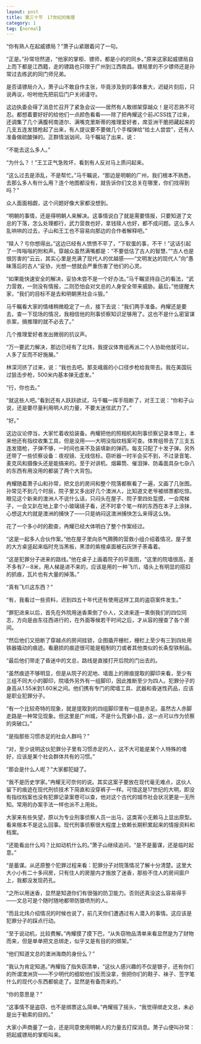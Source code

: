 ```yaml
---
layout: post
title: 第三十节　17世纪的推理
category: 1
tag: [normal]
---
```


“你有熟人在起威镖局？”萧子山紧跟着问了一句。

“正是。”孙常坦然道，“他家的掌柜、镖师，都是小的的同乡。”原来这家起威镖局自上而下都是江西籍，走的镖路也只限于广州到江西南昌。镖局里的不少镖师还是孙常过去练武的同门师兄弟。

是否请镖局介入，萧子山不敢自作主张，毕竟涉及到的事体重大，迟疑片刻后，只说再议，吩咐他先把前后门户关闭谨守。

这边执委会得了消息忙召开了紧急会议――居然有人敢绑架穿越众！是可忍熟不可忍。都想着要好好的给他们一点颜色看看――除了把冉耀这个前JCSS找了过来，还调集了几个满腹柯南道尔、满嘴克里斯蒂的推理爱好者，席亚洲干脆把藏起来的几支五连发猎枪起了出来，有人提议要不要做几个手榴弹给“给土人尝尝”，还有人准备做硫酸弹的。正群情汹汹间，马千瞩站了出来，说：

“不能去这么多人。”

“为什么？！”王工正气急败坏，看到有人反对马上质问起来。

“这么过去是添乱，不是帮忙。”马千瞩说，“那边是明朝的广州，我们根本不熟悉，去那么多人有什么用？连个地图都没有，就告诉你们文总关在哪里，你们找得到吗？”

众人面面相觑，这个问题好像大家都没想到。

“明朝的事情，还是得明朝人来解决。这事情说白了就是需要情报，只要知道了文总的下落，怎么处理都行，武力营救也好，拿钱赎人也好，都不成问题。这么多人乱哄哄的过去，子山和王工也不容易向那边的合作者解释吧。”

“赎人？亏你想得出。”这边已经有人愤愤不平了，“下软蛋的事，不干！”这话引起了一阵嗡嗡的附和声。穿越众虽然满嘴都是：“不要低估了古人的智慧、”“古人也是很厉害的”云云，其实心里是充满了现代人的优越感――“文明发达的现代人”向“愚昧落后的古人”妥协，光想一想就会严重伤害了他们的心灵。

“如果能快速安全的解决，妥协未尝不是一个好办法。”马千瞩坚持自己的看法，“武力营救，一则没有情报，二则恐怕会对文总的人身安全带来威胁。最后，”他提醒大家，“我们的目标不是去和明朝黑社会斗狠。”

马千瞩看大家的情绪稍微稳定了一点，接下去说：“我们两手准备。冉耀还是要去，查一下现场的情况，我相信他的刑事侦察知识足够用了。这也不是什么密室谋杀案，搞推理的就不必去了。”

几个推理爱好者发出微弱的抗议声。

“万一要武力解决，那边已经有了北炜，我提议体育组再派二个人协助他就可以，人多了反而不好施展。”

林深河挤了过来，说：“我也去吧。那支峨眉的小口径步枪给我带去。我在美国玩过狙击步枪，500米内基本弹无虚发。”

“行，你也去。”

“就这些人吧。”看到还有人跃跃欲试，马千瞩一挥手阻断了，对王工说：“你和子山说，还是要尽量利用明人的力量，不要太迷信武力了。”

“好。”

这边议论停当，大家忙着收拾装备。冉耀把他的照相机和刑事侦察记录本带上，本来他还有指纹收集工具，但是没用――大明没指纹档案可查。体育组带去了三支五连发猎枪，子弹不够，一时间也来不及装填新的弹药。每支只配了十发子弹。另外还带了一些侦察设备：夜视镜、无线信标，窃听器一时半会买不到，不过录音笔、麦克风和摄像头还是能搞来的。至于对讲机、烟幕筒、催泪弹、防毒面具杂七杂八的东西有用没用的都装了两个大背包。

冉耀随着萧子山和孙常，把文总的房间和整个院落都察看了一遍，又画了几张图。孙常见不到几个时辰，院子里又多出好几个澳洲人，比知道文老爷被绑票都吃惊。眼见这个新来的澳洲人不说什么话，只闷头在屋子、院子里四处踅摸，一会爬梯子，一会又趴在地上拿个小玻璃镜子看，还不时拿个笔一样的东西在本子上涂抹，心想这大约就是澳洲的捕快了――只是纳闷这澳洲捕快怎么来得这么快。

花了一个多小时的勘查，冉耀已经大体明白了整个作案经过。

“这是一起多人合伙作案。”他在屋子里向杀气腾腾的营救小组介绍着情况，屋子里的大方桌竖起来临时充当黑板，黑漆的紫檀桌面被石灰饼子荼毒着。

“这是犯罪分子进来的路线。”他在桌子上画着院子的平面图，“这里的院墙很高，差不多有7－8米，用人梯是进不来的，应该是用的一种飞爪，墙头上有明显的搭扣的抓痕，瓦片也有大量的掉落。”

“真有飞爪这东西？”

“有，我看过一些资料，迟到四五十年代还有使用这样工具的盗窃案件发生。”

“罪犯进来以后，首先在外院用迷香熏倒了仆人，又进来逐一熏倒我们的四位同志，方向是由东往西进行的，在外面等候若干时间之后，才从容的搜查了各个房间。

“然后他们又扭断了穿越点的房间挂锁，企图撬开栅栏，栅栏上至少有三到四处用铁器撬动的痕迹。看磨损的痕迹很可能是粗制的刀或者其他类似的长条型铁制品。

“最后他们带走了昏迷中的文总，路线是直接打开后院的门出去的。

“虽然痕迹不够明显，但是从院子的泥地、墙面上的擦痕提取的脚印来看，至少有三组不同大小的脚印，院墙外另外有一组脚印，因此推断至少为四人。犯罪分子的身高从1.55米到1.60米之间。他们携有专门的爬墙工具、武器和昏迷性药品，应该是职业犯罪分子。

“有一个比较奇特的现象，就是提取到的四组脚印里有一组是赤足。虽然古人赤脚走路是一种常见现象。但这里是广州城，不是什么荒僻小县，这一点可以作为侦察的突破口。”

“是指那些习惯赤足的社会人群吗？”

“对，至少说明这伙犯罪分子里有习惯赤足的人，这不大可能是某个人特殊的嗜好，应该是某个社会群体共有的习惯。”

“那会是什么人呢？”大家都犯疑了。

“我不是历史学家。”冉耀无可奈何的说。其实这案子要放在现代毫无难点，这伙人留下的痕迹在现代刑侦技术下简直和没穿裤子一样。可惜这是17世纪的大明，即没有指纹档案也没有犯罪记录案卷可以查，他对这个古代的城市社会状况更是一无所知。常用的办案手法一样也派不上用处。

大家来有些失望，原以为专业刑事侦察人员一出马，这类宵小无赖马上显出原型。看来根本不是这么回事。现代刑事侦察很大程度上依赖长期积累起来的情报资料和档案。

“还能看出什么吗？比如动机什么的。”萧子山继续追问，“是不是蓄谋，还是临时起意。”

“是蓄谋。从还原整个犯罪过程来看：犯罪分子对院落情况了解十分清楚。这里大大小小有二十多间房，只有住人的房屋内才施放了迷香，那些不住人的房间窗户上，我都没发现药孔。

“之所以用迷香，显然是知道你们有很强的防卫能力。否则还真没这么容易得手――文总可是个随时随地都带防狼喷剂的人。

“而且北炜介绍情况的时候也说了，前几天你们遭遇过有人潜入的事情。这应该是犯罪分子的踩点行动。

“至于说动机，比较费解。”冉耀摸了摸下巴，“从失窃物品清单来看显然是为了财物而来，但是单单把文总绑走，似乎又是有目的的绑架。”

“他们知道文总的澳洲海商的身份么？”

“我认为肯定知道。”冉耀指了指失窃清单，“这伙人感兴趣的不仅是银子，还有你们的所谓澳洲货――不少明代的细软他们反而没拿，倒把你们的鞋子、袜子、签字笔什么的现代小东西都偷走了。显然是有备而来的。”

“你的意思是？”

“这事情不是盗窃、也不是绑票这么简单。”冉耀摇了摇头，“我觉得绑走文总，未必是出于勒索的目的。”

大家小声商量了一会，还是同意使用明朝人的力量去打探消息。萧子山便叫孙常：把起威镖局的掌柜叫来。

